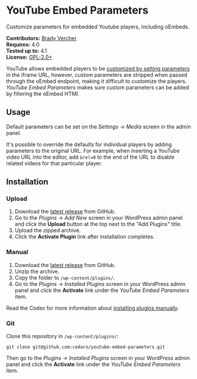 # YouTube Embed Parameters

Customize parameters for embedded Youtube players, including oEmbeds.

__Contributors:__ [Brady Vercher](https://twitter.com/bradyvercher)  
__Requires:__ 4.0  
__Tested up to:__ 4.1  
__License:__ [GPL-2.0+](http://www.gnu.org/licenses/gpl-2.0.html)

YouTube allows embedded players to be [customized by setting parameters](https://developers.google.com/youtube/player_parameters) in the iframe URL, however, custom parameters are stripped when passed through the oEmbed endpoint, making it difficult to customize the players. _YouTube Embed Parameters_ makes sure custom parameters can be added by filtering the oEmbed HTMl.

## Usage

Default parameters can be set on the _Settings &rarr; Media_ screen in the admin panel.

It's possible to override the defaults for individual players by adding parameters to the original URL. For example, when inserting a YouTube video URL into the editor, add `&rel=0` to the end of the URL to disable related videos for that particular player.

## Installation

### Upload

1. Download the [latest release](https://github.com/cedaro/youtube-embed-parameters/archive/master.zip) from GitHub.
2. Go to the _Plugins &rarr; Add New_ screen in your WordPress admin panel and click the __Upload__ button at the top next to the "Add Plugins" title.
3. Upload the zipped archive.
4. Click the __Activate Plugin__ link after installation completes.

### Manual

1. Download the [latest release](https://github.com/cedaro/youtube-embed-parameters/archive/master.zip) from GitHub.
2. Unzip the archive.
3. Copy the folder to `/wp-content/plugins/`.
4. Go to the _Plugins &rarr; Installed Plugins_ screen in your WordPress admin panel and click the __Activate__ link under the _YouTube Embed Parameters_ item.

Read the Codex for more information about [installing plugins manually](http://codex.wordpress.org/Managing_Plugins#Manual_Plugin_Installation).

### Git

Clone this repository in `/wp-content/plugins/`:

`git clone git@github.com:cedaro/youtube-embed-parameters.git`

Then go to the _Plugins &rarr; Installed Plugins_ screen in your WordPress admin panel and click the __Activate__ link under the _YouTube Embed Parameters_ item.
